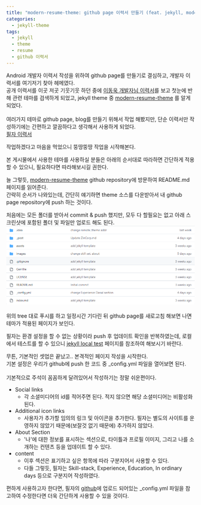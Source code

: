 ```yaml
---
title: "modern-resume-theme: github page 이력서 만들기 (feat. jekyll, modern-resume-theme)"
categories:
  - jekyll-theme
tags:
  - jekyll
  - theme
  - resume
  - github 이력서
---
```


Android 개발자 이력서 작성을 위하여 github page를 만들기로 결심하고, 개발자 이력서를 여기저기 찾아 헤메였다.  
공개 이력서를 이곳 저곳 기웃기웃 하던 중에 [이동욱 개발자님 이력서](https://jojoldu.github.io/)를 보고 첫눈에 반해 관련 테마를 검색하게 되었고, jekyll theme 중 [modern-resume-theme](https://github.com/sproogen/modern-resume-theme) 를 알게 되었다.  
<br>
여러가지 테마로 github page, blog를 만들기 위해서 작업 해봤지만, 단순 이력서만 작성하기에는 간편하고 깔끔하다고 생각해서 사용하게 되었다.  
[필자 이력서](https://bcchoi0202.github.io/r/)  

작업하겠다고 마음을 먹었으니 뚱땅뚱땅 작업을 시작해본다.  

본 게시물에서 사용한 테마를 사용하실 분들은 아래의 순서대로 따라하면 간단하게 적용할 수 있으니, 필요하다면 따라해보시길 권한다.  

늘 그렇듯, [modern-resume-theme](https://github.com/sproogen/modern-resume-theme) github repository에 방문하여 README.md 페이지를 읽어준다.  
간략히 순서가 나와있는데, 간단히 얘기하면 theme 소스를 다운받아서 내 github page repository에 push 하는 것이다.  

처음에는 모든 폴더를 받아서 commit & push 했지만, 모두 다 할필요는 없고 아래 스크린샷에 포함된 폴더 및 파일만 업로드 해도 된다.  
![img_1.png](assets/image/tree.png)  
<br>
위의 tree 대로 푸시를 하고 일정시간 기다린 뒤 github page를 새로고침 해보면 나면 테마가 적용된 페이지가 보인다.  

필자는 환경 설정을 할 수 없는 상황이라 push 후 업데이트 확인을 반복하였는데, 로컬에서 테스트를 할 수 있으니 [jekyll local test](https://docs.github.com/ko/enterprise-server@3.6/pages/setting-up-a-github-pages-site-with-jekyll/testing-your-github-pages-site-locally-with-jekyll) 페이지를 참조하여 해보시기 바란다.  


무튼, 기본적인 셋업은 끝났고.. 본격적인 페이지 작성을 시작한다.  
기본 설정은 우리가 github에 push 한 코드 중 _config.yml 파일을 열어보면 된다.  
<br>
기본적으로 주석이 꼼꼼하게 달려있어서 작성하기는 정말 쉬운편이다.
- Social links
  - 각 소셜미디어의 id를 적어주면 된다. 적지 않으면 해당 소셜미디어는 비활성화 된다. 
- Additional icon links
  - 사용자가 추가할 임의의 링크 및 아이콘을 추가한다. 필자는 별도의 사이트를 운영하지 않았기 때문에(보잘것 없기 때문에) 추가하지 않았다.
- About Section
  - '나'에 대한 정보를 표시하는 섹션으로, 타이틀과 프로필 이미지, 그리고 나를 소개하는 컨텐츠 등을 업데이트 할 수 있다.
- content
  - 이후 섹션은 표기하고 싶은 항목에 따라 구분지어서 사용할 수 있다.
  - 다들 그렇듯, 필자는 Skill-stack, Experience, Education, In ordinary days 등으로 구분지어 작성하였다.

편하게 사용하고자 한다면, 필자의 [github](https://github.com/bcchoi0202/r)에 업로드 되어있는 _config.yml 파일을 참고하여 수정한다면 더욱 간단하게 사용할 수 있을 것이다.
    

